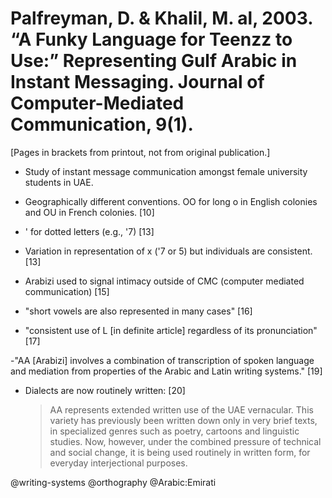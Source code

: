 # Palfreyman, D. & Khalil, M. al, 2003. “A Funky Language for Teenzz to Use:” Representing Gulf Arabic in Instant Messaging. Journal of Computer-Mediated Communication, 9(1).

[Pages in brackets from printout, not from original publication.]

- Study of instant message communication amongst female university students in UAE. 

- Geographically different conventions. OO for long o in English colonies and OU in French colonies. [10]

- ' for dotted letters (e.g., '7) [13]

- Variation in representation of x ('7 or 5) but individuals are consistent. [13]

- Arabizi used to signal intimacy outside of CMC (computer mediated communication) [15]

- "short vowels are also represented in many cases" [16]

- "consistent use of L [in definite article] regardless of its pronunciation" [17]

-"AA [Arabizi] involves a combination of transcription of spoken language and mediation from properties of the Arabic and Latin writing systems." [19]

- Dialects are now routinely written: [20]

  > AA represents extended written use of the UAE vernacular. This variety has previously been written down only in very brief texts, in specialized genres such as poetry, cartoons and linguistic studies. Now, however, under the combined pressure of technical and social change, it is being used routinely in written form, for everyday interjectional purposes.

@writing-systems
@orthography
@Arabic:Emirati
